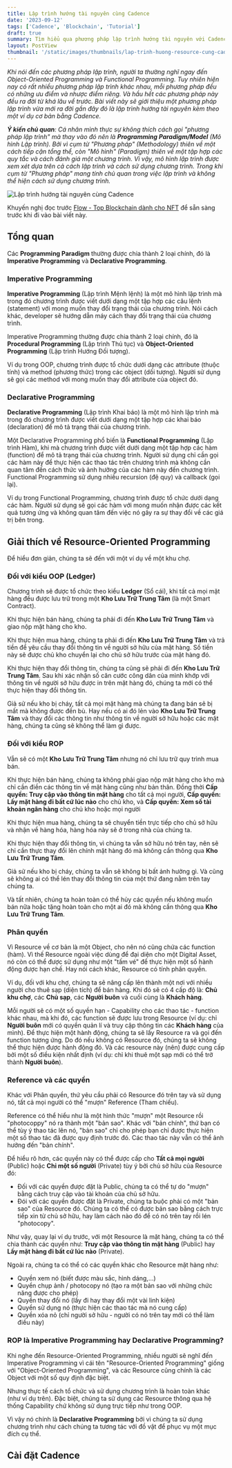```yaml
---
title: Lập trình hướng tài nguyên cùng Cadence
date: '2023-09-12'
tags: ['Cadence', 'Blockchain', 'Tutorial']
draft: true
summary: Tìm hiểu qua phương pháp lập trình hướng tài nguyên với Cadence bằng một project NFT đơn giản
layout: PostView
thumbnail: '/static/images/thumbnails/lap-trinh-huong-resource-cung-cadence.png'
---
```


_Khi nói đến các phương pháp lập trình, người ta thường nghĩ ngay đến Object-Oriented Programming và Functional Programming. Tuy nhiên hiện nay có rất nhiều phương pháp lập trình khác nhau, mỗi phương pháp đều có những ưu điểm và nhược điểm riêng. Và hầu hết các phương pháp này đều ra đời từ khá lâu vể trước. Bài viết này sẽ giới thiệu một phương pháp lập trình vừa mới ra đời gần đây đó là lập trình hướng tài nguyên kèm theo một ví dụ cơ bản bằng Cadence._

_**Ý kiến chủ quan**: Cá nhân mình thực sự không thích cách gọi "phương pháp lập trình" mà thay vào đó nên là **Programming Paradigm/Model** (Mô hình Lập trình). Bởi vì cụm từ "Phương pháp" (Methodology) thiên về một cách tiếp cận tổng thể, còn "Mô hình" (Paradigm) thiên về một tập hợp các quy tắc và cách đánh giá một chương trình. Vì vậy, mô hình lập trình được xem xét dựa trên cả cách lập trình và cách sử dụng chương trình. Trong khi cụm từ "Phương pháp" mang tính chủ quan trong việc lập trình và không thể hiện cách sử dụng chương trình._

<img src='/static/images/thumbnails/lap-trinh-huong-tai-nguyen-cung-cadence.png' alt="Lập trình hướng tài nguyên cùng Cadence" />

Khuyến nghị đọc trước [Flow - Top Blockchain dành cho NFT](https://snowyfield.software/posts/flow-top-blockchain-danh-cho-nft) để sẵn sàng trước khi đi vào bài viết này.

## Tổng quan

Các **Programming Paradigm** thường được chia thành 2 loại chính, đó là **Imperative Programming** và **Declarative Programming**.

### Imperative Programming

**Imperative Programming** (Lập trình Mệnh lệnh) là một mô hình lập trình mà trong đó chương trình được viết dưới dạng một tập hợp các câu lệnh (statement) với mong muốn thay đổi trạng thái của chương trình. Nói cách khác, developer sẽ hướng dẫn máy cách thay đổi trạng thái của chương trình.

Imperative Programming thường được chia thành 2 loại chính, đó là **Procedural Programming** (Lập trình Thủ tục) và **Object-Oriented Programming** (Lập trình Hướng Đối tượng).

Ví dụ trong OOP, chương trình được tổ chức dưới dạng các attribute (thuộc tính) và method (phương thức) trong các object (dối tượng). Người sử dụng sẽ gọi các method với mong muốn thay đổi attribute của object đó.

### Declarative Programming

**Declarative Programming** (Lập trình Khai báo) là một mô hình lập trình mà trong đó chương trình được viết dưới dạng một tập hợp các khai báo (declaration) để mô tả trạng thái của chương trình.

Một Declarative Programming phổ biến là **Functional Programming** (Lập trình Hàm), khi mà chương trình được viết dưới dạng một tập hợp các hàm (function) để mô tả trạng thái của chương trình. Người sử dụng chỉ cần gọi các hàm này để thực hiện các thao tác trên chương trình mà không cần quan tâm đến cách thức và ảnh hưởng của các hàm này đến chương trình. Functional Programming sử dụng nhiều recursion (đệ quy) và callback (gọi lại).

Ví dụ trong Functional Programming, chương trình được tổ chức dưới dạng các hàm. Người sử dụng sẽ gọi các hàm với mong muốn nhận được các kết quả tương ứng và không quan tâm đến việc nó gây ra sự thay đổi về các giá trị bên trong.

## Giải thích về Resource-Oriented Programming

Để hiểu đơn giản, chúng ta sẽ đến với một ví dụ về một khu chợ.

### Đối với kiểu OOP (Ledger)

Chương trình sẽ được tổ chức theo kiểu **Ledger** (Sổ cái), khi tất cả mọi mặt hàng đều được lưu trữ trong một **Kho Lưu Trữ Trung Tâm** (là một Smart Contract).

Khi thực hiện bán hàng, chúng ta phải đi đến **Kho Lưu Trữ Trung Tâm** và giao nộp mặt hàng cho kho.

Khi thực hiện mua hàng, chúng ta phải đi đến **Kho Lưu Trữ Trung Tâm** và trả tiền để yêu cầu thay đổi thông tin về người sở hữu của mặt hàng.
Số tiền này sẽ được chủ kho chuyển lại cho chủ sở hữu trước của mặt hàng đó.

Khi thực hiện thay đổi thông tin, chúng ta cũng sẽ phải đi đến **Kho Lưu Trữ Trung Tâm**.
Sau khi xác nhận số căn cước công dân của mình khớp với thông tin về người sở hữu được in trên mặt hàng đó, chúng ta mới có thể thực hiện thay đổi thông tin.

Giả sử nếu kho bị cháy, tất cả mọi mặt hàng mà chúng ta đang bán sẽ bị mất mà không được đền bù.
Hay nếu có ai đó lẻn vào **Kho Lưu Trữ Trung Tâm** và thay đổi các thông tin như thông tin về người sở hữu hoặc các mặt hàng, chúng ta cũng sẽ không thể làm gì được.

### Đối với kiểu ROP

Vẫn sẽ có một **Kho Lưu Trữ Trung Tâm** nhưng nó chỉ lưu trữ quy trình mua bán.

Khi thực hiện bán hàng, chúng ta không phải giao nộp mặt hàng cho kho mà chỉ cần điền các thông tin về mặt hàng cũng như bản thân.
Đồng thời **Cấp quyền: Truy cập vào thông tin mặt hàng** cho tất cả mọi người, **Cấp quyền: Lấy mặt hàng đi bất cứ lúc nào** cho chủ kho, và **Cấp quyền: Xem số tài khoản ngân hàng** cho chủ kho hoặc mọi người

Khi thực hiện mua hàng, chúng ta sẽ chuyển tiền trực tiếp cho chủ sở hữu và nhận về hàng hóa, hàng hóa này sẽ ở trong nhà của chúng ta.

Khi thực hiện thay đổi thông tin, vì chúng ta vẫn sở hữu nó trên tay, nên sẽ chỉ cần thực thay đổi lên chính mặt hàng đó mà không cần thông qua **Kho Lưu Trữ Trung Tâm**.

Giả sử nếu kho bị cháy, chúng ta vẫn sẽ không bị bất ảnh hưởng gì.
Và cũng sẽ không ai có thể lén thay đổi thông tin của một thứ đang nằm trên tay chúng ta.

Và tất nhiên, chúng ta hoàn toàn có thể hủy các quyền nếu không muốn bán nữa hoặc tặng hoàn toàn cho một ai đó mà không cần thông qua **Kho Lưu Trữ Trung Tâm**.

### Phân quyền

Vì Resource về cơ bản là một Object, cho nên nó cũng chứa các function (hàm). Vì thế Resource ngoài việc dùng để đại diện cho một Digital Asset, nó còn có thể được sử dụng như một "tấm vé" để thực hiện một số hành động được hạn chế. Hay nói cách khác, Resource có tính phân quyền.

Ví dụ, đối với khu chợ, chúng ta sẽ nâng cấp lên thành một nơi với nhiều người cho thuê sạp (diện tích) để bán hàng. Khi đó sẽ có 4 cấp độ là: **Chủ khu chợ**, các **Chủ sạp**, các **Người buôn** và cuối cùng là **Khách hàng**.

Mỗi người sẽ có một số quyền hạn - Capability cho các thao tác - function khác nhau, mà khi đó, các function sẽ được lưu trong Resource (ví dụ: chỉ **Người buôn** mới có quyền quản lí và truy cập thông tin các **Khách hàng** của mình).
Để thực hiện một hành động, chúng ta sẽ lấy Resource ra và gọi đến function tương ứng. Do đó nếu không có Resource đó, chúng ta sẽ không thể thực hiện được hành động đó.
Và các resource này (nên) được cung cấp bởi một số điều kiện nhất định (ví dụ: chỉ khi thuê một sạp mới có thể trở thành **Người buôn**).

### Reference và các quyền

Khác với Phân quyền, thứ yêu cầu phải có Resource đó trên tay và sử dụng nó, tất cả mọi người có thể "mượn" Reference (Tham chiếu).

Reference có thể hiểu như là một hình thức "mượn" một Resource rồi "photocoppy" nó ra thành một "bản sao".
Khác với "bản chính", thứ bạn có thể tùy ý thao tác lên nó, "bản sao" chỉ cho phép bạn chỉ được thực hiện một số thao tác đã được quy định trước đó.
Các thao tác này vẫn có thể ảnh hưởng đến "bản chính".

Để hiểu rõ hơn, các quyền này có thể được cấp cho **Tất cả mọi người** (Public) hoặc **Chỉ một số người** (Private) tùy ý bởi chủ sở hữu của Resource đó:

- Đối với các quyền được đặt là Public, chúng ta có thể tự do "mượn" bằng cách truy cập vào tài khoản của chủ sở hữu.
- Đói với các quyền được đặt là Private, chúng ta buộc phải có một "bản sao" của Resource đó.
  Chúng ta có thể có được bản sao bằng cách trực tiếp xin từ chủ sở hữu, hay làm cách nào đó để có nó trên tay rồi lén "photocopy".

Như vậy, quay lại ví dụ trước, với một Resource là mặt hàng, chúng ta có thể chia thành các quyền như: **Truy cập vào thông tin mặt hàng** (Public) hay **Lấy mặt hàng đi bất cứ lúc nào** (Private).

Ngoài ra, chúng ta có thể có các quyền khác cho Resource mặt hàng như:

- Quyền xem nó (biết được màu sắc, hình dáng,...)
- Quyền chụp ảnh / photocopy nó (tạo ra một bản sao với những chức năng được cho phép)
- Quyền thay đổi nó (lấy đi hay thay đổi một vài linh kiện)
- Quyền sử dụng nó (thực hiện các thao tác mà nó cung cấp)
- Quyền xóa nỏ (chỉ người sở hữu - người có nó trên tay mới có thể làm điều này)

### ROP là Imperative Programming hay Declarative Programming?

Khi nghe đến Resource-Oriented Programming, nhiều người sẽ nghĩ đến Imperative Programming vì cái tên "Resource-Oriented Programming" giống với "Object-Oriented Programming", và các Resource cũng chính là các Object với một số quy định đặc biệt.

Nhưng thực tế cách tổ chức và sử dụng chương trình là hoàn toàn khác (như ví dụ trên). Đặc biệt, chúng ta sử dụng các Resource thông qua hệ thống Capability chứ không sử dụng trực tiếp như trong OOP.

Vì vậy nó chính là **Declarative Programming** bởi vì chúng ta sử dụng chương trình như cách chúng ta tương tác với đồ vật để phục vụ một mục đích cụ thể.

## Cài đặt Cadence
